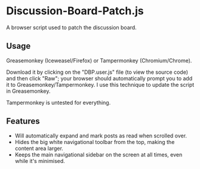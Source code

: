 # Discussion-Board-Patch.js
A browser script used to patch the discussion board.

## Usage
Greasemonkey (Iceweasel/Firefox) or Tampermonkey (Chromium/Chrome).

Download it by clicking on the "DBP.user.js" file (to view the source code) and then click "Raw"; your browser should automatically prompt you to add it to Greasemonkey/Tampermonkey. I use this technique to update the script in Greasemonkey.

Tampermonkey is untested for everything.

## Features
* Will automatically expand and mark posts as read when scrolled over.
* Hides the big white navigational toolbar from the top, making the content area larger.
* Keeps the main navigational sidebar on the screen at all times, even while it's minimised.

